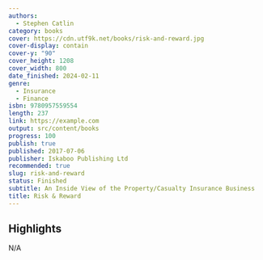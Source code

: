 ```yaml
---
authors:
  - Stephen Catlin
category: books
cover: https://cdn.utf9k.net/books/risk-and-reward.jpg
cover-display: contain
cover-y: "90"
cover_height: 1208
cover_width: 800
date_finished: 2024-02-11
genre:
  - Insurance
  - Finance
isbn: 9780957559554
length: 237
link: https://example.com
output: src/content/books
progress: 100
publish: true
published: 2017-07-06
publisher: Iskaboo Publishing Ltd
recommended: true
slug: risk-and-reward
status: Finished
subtitle: An Inside View of the Property/Casualty Insurance Business
title: Risk & Reward
---
```

## Highlights

N/A